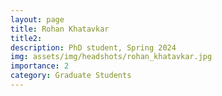 ```yaml
---
layout: page
title: Rohan Khatavkar
title2:  
description: PhD student, Spring 2024
img: assets/img/headshots/rohan_khatavkar.jpg
importance: 2
category: Graduate Students
---
```



